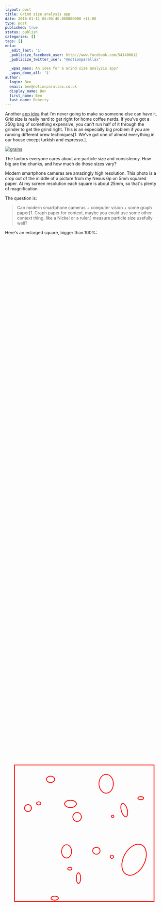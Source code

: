 ```yaml
---
layout: post
title: Grind size analysis app
date: 2016-01-11 08:00:48.000000000 +11:00
type: post
published: true
status: publish
categories: []
tags: []
meta:
  _edit_last: '1'
  _publicize_facebook_user: http://www.facebook.com/541400612
  _publicize_twitter_user: "@notionparallax"
  
  _wpas_mess: An idea for a Grind size analysis app?
  _wpas_done_all: '1'
author:
  login: Ben
  email: ben@notionparallax.co.uk
  display_name: Ben
  first_name: Ben
  last_name: Doherty
---
```

<style type="text/css">
  .monster{width:100%;}
  svg.example{
      width:  100%;
      height: 100%;
      stroke: red;
      fill: none;
      stroke-width: 0.1;
    }
</style>
<p>Another <a href="http://notionparallax.co.uk/?p=2040">app idea</a> that I'm never going to make so someone else can have it. Grid size is really hard to get right for home coffee nerds. If you've got a 250g bag of something expensive, you can't run half of it through the grinder to get the grind right. This is an especially big problem if you are running different brew techniques[1. We've got one of almost everything in our house except turkish and espresso.].</p>
<p><a href="/wordpress/wp-content/uploads/2015/12/grains.png" rel="attachment wp-att-2698"><img class="alignnone size-full wp-image-2698" src="{{ site.baseurl }}/assets/grains.png" alt="grains" /></a></p>
<p>The factors everyone cares about are particle size and consistency. How big are the chunks, and how much do those sizes vary?</p>
<p>Modern smartphone cameras are amazingly high resolution. This photo is a crop out of the middle of a picture from my Nexus 6p on 5mm squared paper. At my screen resolution each square is about 25mm, so that's plenty of magnification.</p>
<p>The question is:</p>
<blockquote><p>Can modern smartphone cameras + computer vision + some graph paper[1. Graph paper for context, maybe you could use some other context thing, like a Nickel or a ruler.] measure particle size usefully well?</p></blockquote>
<p>Here's an enlarged square, bigger than 100%:</p>
<p><svg class="example" xmlns="http://www.w3.org/2000/svg" xmlns:xlink="http://www.w3.org/1999/xlink" viewbox="0 0 19.488182 19.488188" height="5.5mm" width="5.5mm">    <image preserveaspectratio="none" xlink:href="http://notionparallax.co.uk/wordpress/wp-content/uploads/2016/01/coffee-square.png" y="-.593" x="-.402" height="21.145" width="20.936" />    <rect y="1.145" x="1.2" height="17.348" width="17.796" />    <ellipse rx=".162" ry=".151" cy="7.671" cx="13.716" />    <ellipse rx=".209" ry=".209" cy="12.803" cx="13.624" />    <ellipse rx=".266" ry=".174" cy="14.32" cx="8.26" />    <ellipse rx=".278" ry=".197" cy="6.025" cx="4.286" />    <ellipse rx=".475" ry=".44" cy="12.038" cx="11.643" />    <ellipse rx=".278" ry=".672" cy="15.514" cx="9.36" />    <ellipse rx=".371" ry=".197" cy="5.353" cx="17.308" />    <ellipse rx=".382" ry=".869" cy="10.662" cx="12.827" transform="rotate(-15.404)" />    <ellipse rx=".44" ry=".44" cy="6.616" cx="2.919" />    <ellipse rx=".463" ry=".255" cy="18.063" cx="6.325" />    <ellipse rx=".521" ry=".405" cy="2.967" cx="5.804" />    <ellipse rx=".545" ry=".568" cy="7.74" cx="9.187" />    <ellipse rx=".75" ry=".463" cy="6.083" cx="8.341" />    <ellipse rx=".637" ry=".846" cy="12.119" cx="7.843" />    <ellipse rx=".915" ry="1.193" cy="3.523" cx="12.894" />    <ellipse rx="1.365" ry="2.114" cy="3.968" cx="20.705" transform="rotate(27.845)" /></svg></p>
<p>I have no idea if there is enough contrast in the images for the <abbr title="computer vision">CV</abbr> algorithm to see grain boundaries. Maybe that's not even required, perhaps you can just do blob detection on the smallest particles?</p>

<iframe width="600" height="371" seamless frameborder="0" scrolling="no" src="https://docs.google.com/spreadsheets/d/137age3FI3P_Sq6dBXcol-zP8nkLwo-OWGxPez4-pCgo/pubchart?oid=159538498&amp;format=interactive">There really should be an iframe here :( </iframe>

<p>Seems like a pretty straight middle section, and maybe you could just discard anything really big as likely to be a clump?</p>
<p>Anyway, let me know if you are a CV genius and you make this app, I'd use it. </p>
